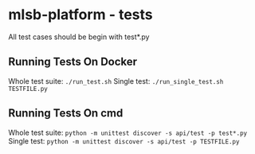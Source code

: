 # mlsb-platform - tests
All test cases should be begin with test*.py

## Running Tests On Docker
Whole test suite: `./run_test.sh`
Single test: `./run_single_test.sh TESTFILE.py`

## Running Tests On cmd
Whole test suite: `python -m unittest discover -s api/test -p test*.py`
Single test: `python -m unittest discover -s api/test -p TESTFILE.py`
